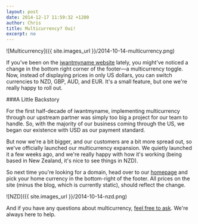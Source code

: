 ```yaml
---
layout: post
date: 2014-12-17 11:59:32 +1200
author: Chris
title: Multicurrency? Oui!
excerpt: no
---
```


![Multicurrency]({{ site.images_url }}/2014-10-14-multicurrency.png)

If you've been on the [iwantmyname website](https://iwantmyname.com/) lately, you might've noticed a change in the bottom right corner of the footer—a multicurrency toggle. Now, instead of displaying prices in only US dollars, you can switch currencies to NZD, GBP, AUD, and EUR. It's a small feature, but one we're really happy to roll out.

###A Little Backstory

For the first half-decade of iwantmyname, implementing multicurrency through our upstream partner was simply too big a project for our team to handle. So, with the majority of our business coming through the US, we began our existence with USD as our payment standard. 

But now we're a bit bigger, and our customers are a bit more spread out, so we've officially launched our multicurrency expansion. We quietly launched it a few weeks ago, and we're really happy with how it's working (being based in New Zealand, it's nice to see things in NZD).

So next time you're looking for a domain, head over to our [homepage](https://iwantmyname.com/) and pick your home currency in the bottom-right of the footer. All prices on the site (minus the blog, which is currently static), should reflect the change.

![NZD]({{ site.images_url }}/2014-10-14-nzd.png)

And if you have any questions about multicurrency, [feel free to ask](http://help.iwantmyname.com). We're always here to help.
